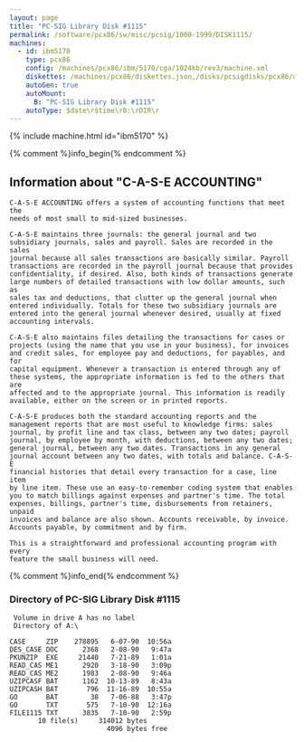 ```yaml
---
layout: page
title: "PC-SIG Library Disk #1115"
permalink: /software/pcx86/sw/misc/pcsig/1000-1999/DISK1115/
machines:
  - id: ibm5170
    type: pcx86
    config: /machines/pcx86/ibm/5170/cga/1024kb/rev3/machine.xml
    diskettes: /machines/pcx86/diskettes.json,/disks/pcsigdisks/pcx86/diskettes.json
    autoGen: true
    autoMount:
      B: "PC-SIG Library Disk #1115"
    autoType: $date\r$time\rB:\rDIR\r
---
```


{% include machine.html id="ibm5170" %}

{% comment %}info_begin{% endcomment %}

## Information about "C-A-S-E ACCOUNTING"

    C-A-S-E ACCOUNTING offers a system of accounting functions that meet the
    needs of most small to mid-sized businesses.
    
    C-A-S-E maintains three journals: the general journal and two
    subsidiary journals, sales and payroll. Sales are recorded in the sales
    journal because all sales transactions are basically similar. Payroll
    transactions are recorded in the payroll journal because that provides
    confidentiality, if desired. Also, both kinds of transactions generate
    large numbers of detailed transactions with low dollar amounts, such as
    sales tax and deductions, that clutter up the general journal when
    entered individually. Totals for these two subsidiary journals are
    entered into the general journal whenever desired, usually at fixed
    accounting intervals.
    
    C-A-S-E also maintains files detailing the transactions for cases or
    projects (using the name that you use in your business), for invoices
    and credit sales, for employee pay and deductions, for payables, and for
    capital equipment. Whenever a transaction is entered through any of
    these systems, the appropriate information is fed to the others that are
    affected and to the appropriate journal. This information is readily
    available, either on the screen or in printed reports.
    
    C-A-S-E produces both the standard accounting reports and the
    management reports that are most useful to knowledge firms: sales
    journal, by profit line and tax class, between any two dates; payroll
    journal, by employee by month, with deductions, between any two dates;
    general journal, between any two dates. Transactions in any general
    journal account between any two dates, with totals and balance. C-A-S-E
    financial histories that detail every transaction for a case, line item
    by line item. These use an easy-to-remember coding system that enables
    you to match billings against expenses and partner's time. The total
    expenses, billings, partner's time, disbursements from retainers, unpaid
    invoices and balance are also shown. Accounts receivable, by invoice.
    Accounts payable, by commitment and by firm.
    
    This is a straightforward and professional accounting program with every
    feature the small business will need.
{% comment %}info_end{% endcomment %}


### Directory of PC-SIG Library Disk #1115

     Volume in drive A has no label
     Directory of A:\

    CASE     ZIP    278895   6-07-90  10:56a
    DES_CASE DOC      2368   2-08-90   9:47a
    PKUNZIP  EXE     21440   7-21-89   1:01a
    READ_CAS ME1      2920   3-18-90   3:09p
    READ_CAS ME2      1983   2-08-90   9:46a
    UZIPCASF BAT      1162  10-13-89   8:43a
    UZIPCASH BAT       796  11-16-89  10:55a
    GO       BAT        38   7-06-88   3:47p
    GO       TXT       575   7-10-90  12:16a
    FILE1115 TXT      3835   7-10-90   2:59p
           10 file(s)     314012 bytes
                            4096 bytes free
